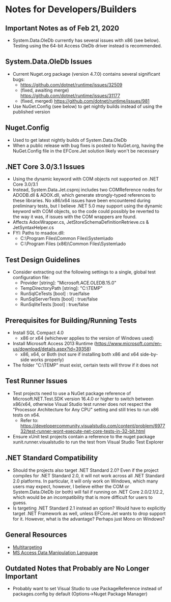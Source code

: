 # Notes for Developers/Builders

## Important Notes as of Feb 21, 2020
- System.Data.OleDb currently has several issues with x86 (see below).  Testing using the 64-bit Access OleDb driver instead is recommended.

## System.Data.OleDb Issues
- Current Nuget.org package (version 4.7.0) contains several significant bugs:
    - https://github.com/dotnet/runtime/issues/32509
    - (fixed, awaiting merge) https://github.com/dotnet/runtime/issues/31177
    - (fixed, merged) https://github.com/dotnet/runtime/issues/981
- Use NuGet.Config (see below) to get nightly builds instead of using the published version

## Nuget.Config
- Used to get latest nightly builds of System.Data.OleDb
- When a public release with bug fixes is posted to NuGet.org, having the NuGet.Config file in the EFCore.Jet solution likely won't be necessary

## .NET Core 3.0/3.1 Issues
- Using the dynamic keyword with COM objects not supported on .NET Core 3.0/3.1
- Instead, System.Data.Jet.csproj includes two COMReference nodes for ADODB.dll & ADOX.dll, which generate strongly-typed references to these libraries.  No x86/x64 issues have been encountered during preliminary tests, but I believe .NET 5.0 may support using the dynamic keyword with COM objects, so the code could possibly be reverted to the way it was, if issues with the COM wrappers are found.
- Affects AdoxWrapper.cs, JetStoreSchemaDefinitionRetrieve.cs & JetSyntaxHelper.cs
- FYI: Paths to msadox.dll:
    - C:\Program Files\Common Files\System\ado
    - C:\Program Files (x86)\Common Files\System\ado

## Test Design Guidelines
- Consider extracting out the following settings to a single, global test configuration file:
    - Provider [string]: "Microsoft.ACE.OLEDB.15.0"
    - TempDirectoryPath [string]: "C:\TEMP"
    - RunSqlCeTests [bool] : true/false
    - RunSqlServerTests [bool] : true/false
    - RunSqliteTests [bool] : true/false

## Prerequisites for Building/Running Tests
- Install SQL Compact 4.0
  - x86 or x64 (whichever applies to the version of Windows used)
- Install Microsoft Access 2013 Runtime (https://www.microsoft.com/en-us/download/details.aspx?id=39358)
  - x86, x64, or Both (not sure if installing both x86 and x64 side-by-side works properly)
- The folder "C:\TEMP" must exist, certain tests will throw if it does not

## Test Runner Issues
- Test projects need to use a NuGet package reference of Microsoft.NET.Test.SDK version 16.4.0 or higher to switch between x86/x64, otherwise Visual Studio test runner does not respect the "Processor Architecture for Any CPU" setting and still tries to run x86 tests on x64.
    - Refer to: https://developercommunity.visualstudio.com/content/problem/697732/test-runner-wont-execute-net-core-tests-in-32-bit.html
- Ensure xUnit test projects contain a reference to the nuget package xunit.runner.visualstudio to run the test from Visual Studio Test Explorer

## .NET Standard Compatibility
- Should the projects also target .NET Standard 2.0?  Even if the project compiles for .NET Standard 2.0, it will not work across all .NET Standard 2.0 platforms.  In particular, it will only work on Windows, which many users may expect, however, I believe either the COM or System.Data.OleDb (or both) will fail if running on .NET Core 2.0/2.1/2.2, which would be an incompatibility that is more difficult for users to guess.
- Is targeting .NET Standard 2.1 instead an option?  Would have to explicitly target .NET Framework as well, unless EFCore.Jet wants to drop support for it.  However, what is the advantage?  Perhaps just Mono on Windows?

## General Resources
- [Multitargeting](https://docs.microsoft.com/en-us/dotnet/core/tutorials/libraries#how-to-multitarget)
- [MS Access Data Manipulation Language](https://docs.microsoft.com/en-us/office/client-developer/access/desktop-database-reference/data-manipulation-language)

## Outdated Notes that Probably are No Longer Important
- Probably want to set Visual Studio to use PackageReference instead of packages.config by default (Options->Nuget Package Manager)